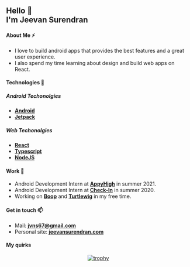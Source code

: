 
<!-- **jeevansurendran/jeevansurendran** is a ✨ _special_ ✨ repository because its `README.md` (this file) appears on your GitHub profile. -->
<h2>
  Hello 👋
  <br />
  I'm Jeevan Surendran
</h2>

#### About Me ⚡
- I love to build android apps that provides the best features and a great user experience.
- I also spend my time learning about design and build web apps on React.

#### Technologies 🔭
##### Android Techonolgies
- **[Android](https://developer.android.com/)**
- **[Jetpack](https://developer.android.com/jetpack)**

##### Web Techonolgies
- **[React](https://reactjs.org)**
- **[Typescript](https://www.typescriptlang.org/)**
- **[NodeJS](https://nodejs.org/en/)**

#### Work 🌱
- Android Development Intern at **[AppyHigh](https://appyhigh.com/)** in summer 2021.
- Android Development Intern at  **[Check-In](https://play.google.com/store/apps/details?id=com.checkin.app.checkin)** in summer 2020.
- Working on **[Boop](https://boop.vercel.app/)** and **[Turtlewig](https://turtlewig.com)** in my free time.

#### Get in touch 📫
- Mail: **jvns67@gmail.com**
- Personal site: **[jeevansurendran.com](https://jeevansurendran.com)**


#### My quirks
<p align="center">
  <a href="https://github.com/ryo-ma/github-profile-trophy"><img src="https://github-profile-trophy.vercel.app/?username=jeevansurendran&theme=nord)" alt="trophy" /></a>
